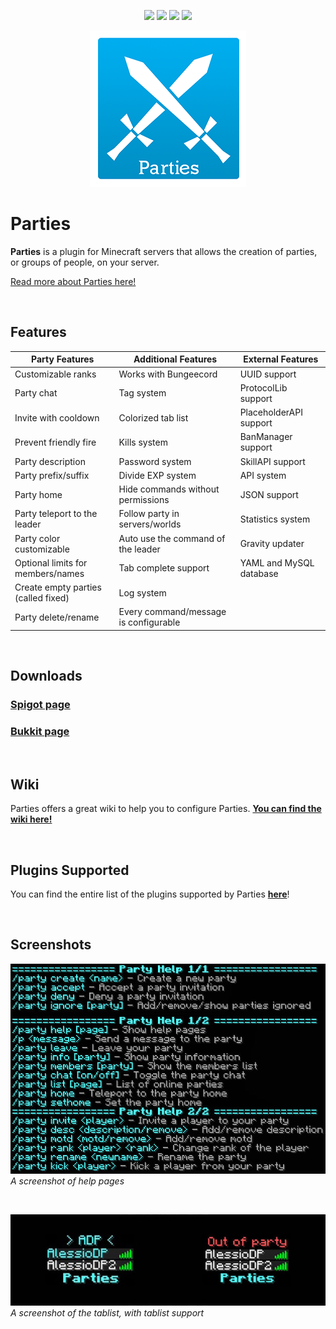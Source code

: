 <p align="center">
  <img src="https://img.shields.io/badge/supports-Bukkit%2C%20Spigot%2C%20Bungeecoord-brightgreen.svg">
  <a href="https://bstats.org/plugin/bukkit/Parties"><img src="http://alessiodp.com/unirest/makeshield.svg?plugin=parties&color=blue"></a>
  <a href="https://discord.gg/683DVWR"><img src="https://img.shields.io/badge/discord-join-blue.svg"></a>
  <a href="../../issues"><img src="https://img.shields.io/badge/issue-open-red.svg"></a>
</p>

<p align="center"><img src="images/logo.png"></p>

# Parties
<b>Parties</b> is a plugin for Minecraft servers that allows the creation of parties, or groups of people, on your server.

[Read more about Parties here!](../../wiki/About-Parties)

<br>

## Features
| Party Features | Additional Features | External Features |
|---|---|---|
|Customizable ranks                 |Works with Bungeecord                |UUID support|
|Party chat                         |Tag system                           |ProtocolLib support|
|Invite with cooldown               |Colorized tab list                   |PlaceholderAPI support|
|Prevent friendly fire              |Kills system                         |BanManager support|
|Party description                  |Password system                      |SkillAPI support|
|Party prefix/suffix                |Divide EXP system                    |API system|
|Party home                         |Hide commands without permissions    |JSON support|
|Party teleport to the leader       |Follow party in servers/worlds       |Statistics system|
|Party color customizable           |Auto use the command of the leader   |Gravity updater|
|Optional limits for members/names  |Tab complete support                 |YAML and MySQL database|
|Create empty parties (called fixed)|Log system                           ||
|Party delete/rename                |Every command/message is configurable||

<br>

## Downloads
### [Spigot page](https://www.spigotmc.org/resources/parties.3709/)
### [Bukkit page](https://dev.bukkit.org/projects/parties)

<br>

## Wiki
Parties offers a great wiki to help you to configure Parties. **[You can find the wiki here!](../../wiki/)**

<br>

## Plugins Supported
You can find the entire list of the plugins supported by Parties **[here](../../wiki/Supported-plugins)**!

<br>

## Screenshots
![Help pages](images/helppages.jpg)<br>
*A screenshot of help pages*

<br>

![Tablist](images/tablist.jpg)<br>
*A screenshot of the tablist, with tablist support*
